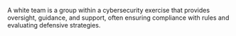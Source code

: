 A white team is a group within a cybersecurity exercise that provides oversight, guidance, and support, often ensuring compliance with rules and evaluating defensive strategies.